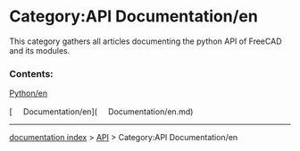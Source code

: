 # Category:API Documentation/en
This category gathers all articles documenting the python API of FreeCAD and its modules.

### Contents:

[Python/en](Python/en.md)

[<img src="images/Property.png" style="width:16px"> Documentation/en](<img src="images/Property.png" style="width:16px"> Documentation/en.md)

---
[documentation index](../README.md) > [API](Category_API.md) > Category:API Documentation/en
